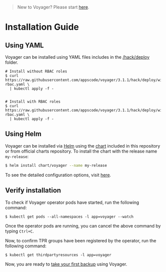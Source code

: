 > New to Voyager? Please start [here](/docs/tutorial.md).

# Installation Guide

## Using YAML
Voyager can be installed using YAML files includes in the [/hack/deploy](/hack/deploy) folder.

```console
# Install without RBAC roles
$ curl https://raw.githubusercontent.com/appscode/voyager/3.1.1/hack/deploy/without-rbac.yaml \
  | kubectl apply -f -


# Install with RBAC roles
$ curl https://raw.githubusercontent.com/appscode/voyager/3.1.1/hack/deploy/with-rbac.yaml \
  | kubectl apply -f -
```

## Using Helm
Voyager can be installed via [Helm](https://helm.sh/) using the [chart](/chart/voyager) included in this repository or from official charts repository. To install the chart with the release name `my-release`:
```bash
$ helm install chart/voyager --name my-release
```
To see the detailed configuration options, visit [here](/chart/voyager/README.md).


## Verify installation
To check if Voyager operator pods have started, run the following command:
```console
$ kubectl get pods --all-namespaces -l app=voyager --watch
```

Once the operator pods are running, you can cancel the above command by typing `Ctrl+C`.

Now, to confirm TPR groups have been registered by the operator, run the following command:
```console
$ kubectl get thirdpartyresources -l app=voyager
```

Now, you are ready to [take your first backup](/docs/tutorial.md) using Voyager.

